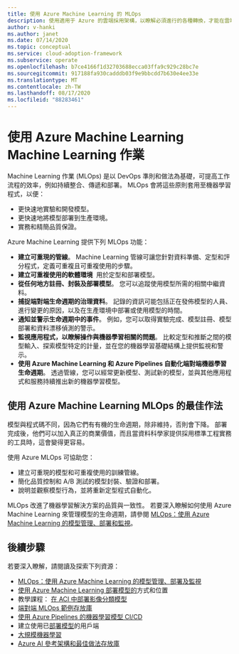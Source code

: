 ```yaml
---
title: 使用 Azure Machine Learning 的 MLOps
description: 使用適用于 Azure 的雲端採用架構，以瞭解必須進行的各種轉換，才能在雲端中啟用操作管理。
author: v-hanki
ms.author: janet
ms.date: 07/14/2020
ms.topic: conceptual
ms.service: cloud-adoption-framework
ms.subservice: operate
ms.openlocfilehash: b7ce4166f1d32703688ecca03ffa9c929c28bc7e
ms.sourcegitcommit: 917188fa930cadddb03f9e9bbcdd7b630e4ee33e
ms.translationtype: MT
ms.contentlocale: zh-TW
ms.lasthandoff: 08/17/2020
ms.locfileid: "88283461"
---
```

# <a name="machine-learning-operations-with-azure-machine-learning"></a>使用 Azure Machine Learning Machine Learning 作業

Machine Learning 作業 (MLOps) 是以 DevOps 準則和做法為基礎，可提高工作流程的效率，例如持續整合、傳遞和部署。
MLOps 會將這些原則套用至機器學習程式，以便：

- 更快速地實驗和開發模型。
- 更快速地將模型部署到生產環境。
- 實務和精簡品質保證。

Azure Machine Learning 提供下列 MLOps 功能：

- **建立可重現的管線**。 Machine Learning 管線可讓您針對資料準備、定型和評分程式，定義可重複且可重複使用的步驟。
- **建立可重複使用的軟體環境**  用於定型和部署模型。
- **從任何地方註冊、封裝及部署模型**。 您可以追蹤使用模型所需的相關中繼資料。
- **捕捉端對端生命週期的治理資料**。 記錄的資訊可能包括正在發佈模型的人員、進行變更的原因，以及在生產環境中部署或使用模型的時間。
- **通知並警示生命週期中的事件**。 例如，您可以取得實驗完成、模型註冊、模型部署和資料漂移偵測的警示。
- **監視應用程式，以瞭解操作與機器學習相關的問題**。 比較定型和推斷之間的模型輸入、探索模型特定的計量，並在您的機器學習基礎結構上提供監視和警示。
- **使用 Azure Machine Learning 和 Azure Pipelines 自動化端對端機器學習生命週期**。 透過管線，您可以經常更新模型、測試新的模型，並與其他應用程式和服務持續推出新的機器學習模型。

## <a name="best-practices-for-mlops-with-azure-machine-learning"></a>使用 Azure Machine Learning MLOps 的最佳作法

模型與程式碼不同，因為它們有有機的生命週期，除非維持，否則會下降。 部署完成後，他們可以加入真正的商業價值，而且當資料科學家提供採用標準工程實務的工具時，這會變得更容易。

使用 Azure MLOps 可協助您：

- 建立可重現的模型和可重複使用的訓練管線。
- 簡化品質控制和 A/B 測試的模型封裝、驗證和部署。
- 說明並觀察模型行為，並將重新定型程式自動化。

MLOps 改進了機器學習解決方案的品質與一致性。 若要深入瞭解如何使用 Azure Machine Learning 來管理模型的生命週期，請參閱 [MLOps：使用 Azure Machine Learning 的模型管理、部署和監視](/azure/machine-learning/concept-model-management-and-deployment)。

## <a name="next-steps"></a>後續步驟

若要深入瞭解，請閱讀及探索下列資源：

- [MLOps：使用 Azure Machine Learning 的模型管理、部署及監視](/azure/machine-learning/concept-model-management-and-deployment)
- [使用 Azure Machine Learning 部署模型的](/azure/machine-learning/how-to-deploy-and-where)方式和位置
- 教學課程： [在 ACI 中部署影像分類模型](/azure/machine-learning/tutorial-deploy-models-with-aml)
- [端對端 MLOps 範例存放庫](https://github.com/microsoft/MLOps)
- [使用 Azure Pipelines 的機器學習模型 CI/CD](/azure/devops/pipelines/targets/azure-machine-learning?tabs=yaml&view=azure-devops)
- 建立使用已[部署模型](/azure/machine-learning/how-to-consume-web-service)的用戶端
- [大規模機器學習](/azure/architecture/data-guide/big-data/machine-learning-at-scale)
- [Azure AI 參考架構和最佳做法存放庫](https://github.com/microsoft/AI)